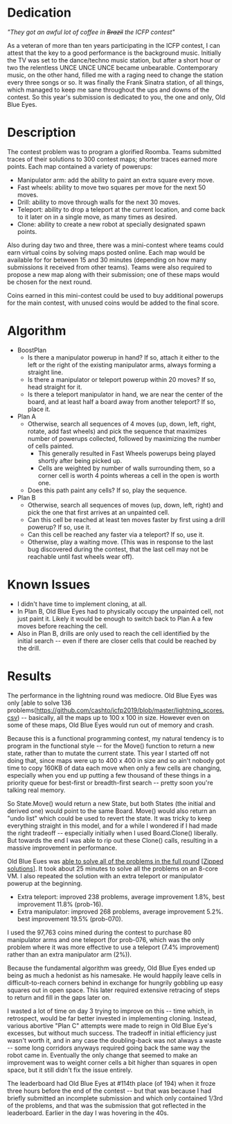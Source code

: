 # Dedication

*"They got an awful lot of coffee in ~~Brazil~~ the ICFP contest"*
 
As a veteran of more than ten years participating in the ICFP contest, I can attest that the key to a good performance is the background music.  Initially the TV was set to the dance/techno music station, but after a short hour or two the relentless UNCE UNCE UNCE became unbearable.  Contemporary music, on the other hand, filled me with a raging need to change the station every three songs or so.  It was finally the Frank Sinatra station, of all things, which managed to keep me sane throughout the ups and downs of the contest. So this year's submission is dedicated to you, the one and only, Old Blue Eyes.

# Description 

The contest problem was to program a glorified Roomba.  Teams submitted traces of their solutions to 300 contest maps; shorter traces earned more points.  Each map contained a variety of powerups:

* Manipulator arm: add the ability to paint an extra square every move.
* Fast wheels: ability to move two squares per move for the next 50 moves.
* Drill: ability to move through walls for the next 30 moves.
* Teleport: ability to drop a teleport at the current location, and come back to it later on in a single move, as many times as desired.
* Clone: ability to create a new robot at specially designated spawn points.

Also during day two and three, there was a mini-contest where teams could earn virtual coins by solving maps posted online.  Each map would be available for for between 15 and 30 minutes (depending on how many submissions it received from other teams).  Teams were also required to propose a new map along with their submission; one of these maps would be chosen for the next round. 

Coins earned in this mini-contest could be used to buy additional powerups for the main contest, with unused coins would be added to the final score.

# Algorithm

* BoostPlan
    * Is there a manipulator powerup in hand?  If so, attach it either to the left or the right of the existing manipulator arms, always forming a straight line.
    * Is there a manipulator or teleport powerup within 20 moves?  If so, head straight for it.
    * Is there a teleport manipulator in hand, we are near the center of the board, and at least half a board away from another teleport?  If so, place it.
* Plan A
    * Otherwise, search all sequences of 4 moves (up, down, left, right, rotate, add fast wheels) and pick the sequence that maximizes number of powerups collected, followed by maximizing the number of cells painted.
        * This generally resulted in Fast Wheels powerups being played shortly after being picked up.   
        * Cells are weighted by number of walls surrounding them, so a corner cell is worth 4 points whereas a cell in the open is worth one.
    * Does this path paint any cells?  If so, play the sequence.
* Plan B
    * Otherwise, search all sequences of moves (up, down, left, right) and pick the one that first arrives at an unpainted cell.
    * Can this cell be reached at least ten moves faster by first using a drill powerup?  If so, use it.
    * Can this cell be reached any faster via a teleport?  If so, use it.
    * Otherwise, play a waiting move. (This was in response to the last bug discovered during the contest, that the last cell may not be reachable until fast wheels wear off).

# Known Issues

* I didn't have time to implement cloning, at all. 
* In Plan B, Old Blue Eyes had to physically occupy the unpainted cell, not just paint it.  Likely it would be enough to switch back to Plan A a few moves before reaching the cell.
* Also in Plan B, drills are only used to reach the cell identified by the initial search -- even if there are closer cells that could be reached by the drill.

# Results

The performance in the lightning round was mediocre. Old Blue Eyes was only [able to solve 136 problems(https://github.com/cashto/icfp2019/blob/master/lightning_scores.csv) -- basically, all the maps up to 100 x 100 in size.  However even on some of these maps, Old Blue Eyes would run out of memory and crash.

Because this is a functional programming contest, my natural tendency is to program in the functional style -- for the Move() function to return a new state, rather than to mutate the current state.  This year I started off not doing that, since maps were up to 400 x 400 in size and so ain't nobody got time to copy 160KB of data each move when only a few cells are changing, especially when you end up putting a few thousand of these things in a priority queue for best-first or breadth-first search -- pretty soon you're talking real memory.

So State.Move() would return a new State, but both States (the initial and derived one) would point to the same Board.  Move() would also return an "undo list" which could be used to revert the state. It was tricky to keep everything straight in this model, and for a while I wondered if I had made the right tradeoff -- especially initially when I used Board.Clone() liberally. But towards the end I was able to rip out these Clone() calls, resulting in a massive improvement in performance.

Old Blue Eues was [able to solve all of the problems in the full round](https://github.com/cashto/icfp2019/blob/master/final_scores.csv) \[[Zipped solutions](https://github.com/cashto/icfp2019/blob/master/final_solutions.zip)].  It took about 25 minutes to solve all the problems on an 8-core VM.  I also repeated the solution with an extra teleport or manipulator powerup at the beginning.

* Extra teleport: improved 238 problems, average improvement 1.8%, best improvement 11.8% (prob-16).
* Extra manipulator: improved 268 problems, average improvement 5.2%. best improvement 19.5% (prob-070).

I used the 97,763 coins mined during the contest to purchase 80 manipulator arms and one teleport (for prob-076, which was the only problem where it was more effective to use a teleport (7.4% improvement) rather than an extra manipulator arm (2%)).

Because the fundamental algorithm was greedy, Old Blue Eyes ended up being as much a hedonist as his namesake.  He would happily leave cells in difficult-to-reach corners behind in exchange for hungrily gobbling up easy squares out in open space.  This later required extensive retracing of steps to return and fill in the gaps later on.

I wasted a lot of time on day 3 trying to improve on this -- time which, in retrospect, would be far better invested in implementing cloning.  Instead, various abortive "Plan C" attempts were made to reign in Old Blue Eye's excesses, but without much success.  The tradeoff in initial efficiency just wasn't worth it, and in any case the doubling-back was not always a waste -- some long corridors anyways required going back the same way the robot came in.  Eventually the only change that seemed to make an improvement was to weight corner cells a bit higher than squares in open space, but it still didn't fix the issue entirely.

The leaderboard had Old Blue Eyes at #114th place (of 194) when it froze three hours before the end of the contest -- but that was because I had briefly submitted an incomplete submission and which only contained 1/3rd of the problems, and that was the submission that got reflected in the leaderboard. Earlier in the day I was hovering in the 40s.
